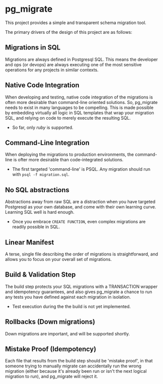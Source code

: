 pg_migrate
==========

This project provides a simple and transparent schema migration tool. 

The primary drivers of the design of this project are as follows:

Migrations in SQL
-----------------

Migrations are always defined in Postgresql SQL.  This means the developer and ops (or devops) are always executing one of the most sensitive operations for any projects in similar contexts.

Native Code Integration
-----------------------
When developing and testing, native code integration of the migrations is often more desirable than command-line oriented solutions.  So, pg_migrate needs to exist in many languages to be compelling.  This is made possible by embedding virtually all logic in SQL templates that wrap your migration SQL, and relying on code to merely execute the resulting SQL.
* So far, only *ruby* is supported.

Command-Line Integration
------------------------
When deploying the migrations to production environments, the command-line is ofter more desirable than code-integrated solutions.
* The first targeted 'command-line' is PSQL.  Any migration should run with `psql -f migration.sql`.

No SQL abstractions
-------------------
Abstractions away from raw SQL are a distraction when you have targeted Postgresql as your own database, and come with their own learning curve.   Learning SQL well is hard enough.
* Once you embrace `CREATE FUNCTION`, even complex migrations are readily possible in SQL.

Linear Manifest
---------------
A terse, single file describing the order of migrations is straightforward, and allows you to focus on your overall set of migrations.

Build & Validation Step
-----------------------
The build step protects your SQL migrations with a  TRANSACTION wrapper and idempotency guarantees, and also gives pg_migrate a chance to run any tests you have defined against each migration in isolation. 
* Test execution during the the build is not yet implemented.

Rollbacks (Down migrations)
---------------------------
Down migrations are important, and will be supported shortly.

Mistake Proof (Idempotency)
---------------------------
Each file that results from the build step should be 'mistake proof', in that someone trying to manually migrate can accidentally run the wrong migration (either because it's already been run or isn't the next logical migration to run), and pg_migrate will reject it.


